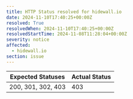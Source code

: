 ```yaml
---
title: HTTP Status resolved for hidewall.io
date: 2024-11-10T17:40:25+00:00Z
resolved: True
resolvedWhen: 2024-11-10T17:40:25+00:00Z
resolvedStartTime: 2024-11-08T11:28:04+00:00Z
severity: notice
affected:
  - hidewall.io
section: issue
---
```


| Expected Statuses | Actual Status  |
|-------------------|----------------|
| 200, 301, 302, 403 | 403 |
